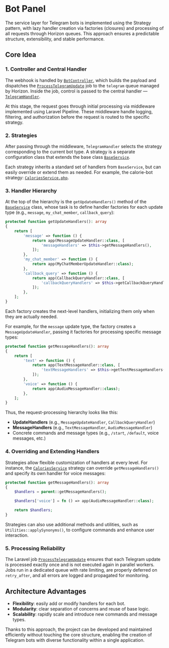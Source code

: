 # Bot Panel

The service layer for Telegram bots is implemented using the Strategy pattern, with lazy handler creation via factories (closures) and processing of all requests through Horizon queues. This approach ensures a predictable structure, extensibility, and stable performance.

## Core Idea

### 1. Controller and Central Handler

The webhook is handled by [`BotController`](https://github.com/Maaaaxim/bot-panel/blob/main/app/Http/Controllers/BotController.php), which builds the payload and dispatches the [`ProcessTelegramUpdate`](https://github.com/Maaaaxim/bot-panel/blob/main/app/Jobs/ProcessTelegramUpdate.php) job to the `telegram` queue managed by Horizon. Inside the job, control is passed to the central handler — [`TelegramHandler`](https://github.com/Maaaaxim/bot-panel/blob/main/app/Services/TelegramServices/TelegramHandler.php).

At this stage, the request goes through initial processing via middleware implemented using Laravel Pipeline. These middleware handle logging, filtering, and authorization before the request is routed to the specific strategy.

### 2. Strategies

After passing through the middleware, `TelegramHandler` selects the strategy corresponding to the current bot type. A strategy is a separate configuration class that extends the base class [`BaseService`](https://github.com/Maaaaxim/bot-panel/blob/main/app/Services/TelegramServices/BaseService.php).

Each strategy inherits a standard set of handlers from `BaseService`, but can easily override or extend them as needed. For example, the calorie-bot strategy: [`CaloriesService.php`](https://github.com/Maaaaxim/bot-panel/blob/main/app/Services/TelegramServices/CaloriesService.php).

### 3. Handler Hierarchy

At the top of the hierarchy is the `getUpdateHandlers()` method of the [`BaseService`](https://github.com/Maaaaxim/bot-panel/blob/main/app/Services/TelegramServices/BaseService.php) class, whose task is to define handler factories for each update type (e.g., `message`, `my_chat_member`, `callback_query`):

```php
protected function getUpdateHandlers(): array
{
    return [
        'message' => function () {
            return app(MessageUpdateHandler::class, [
                'messageHandlers' => $this->getMessageHandlers(),
            ]);
        },
        'my_chat_member' => function () {
            return app(MyChatMemberUpdateHandler::class);
        },
        'callback_query' => function () {
            return app(CallbackQueryHandler::class, [
                'callbackQueryHandlers' => $this->getCallbackQueryHandlers(),
            ]);
        },
    ];
}
````

Each factory creates the next-level handlers, initializing them only when they are actually needed.

For example, for the `message` update type, the factory creates a `MessageUpdateHandler`, passing it factories for processing specific message types:

```php
protected function getMessageHandlers(): array
{
    return [
        'text' => function () {
            return app(TextMessageHandler::class, [
                'textMessageHandlers' => $this->getTextMessageHandlers(),
            ]);
        },
        'voice' => function () {
            return app(AudioMessageHandler::class);
        },
    ];
}
```

Thus, the request-processing hierarchy looks like this:

* **UpdateHandlers** (e.g., `MessageUpdateHandler`, `CallbackQueryHandler`)
* **MessageHandlers** (e.g., `TextMessageHandler`, `AudioMessageHandler`)
* Concrete commands and message types (e.g., `/start`, `/default`, voice messages, etc.)

### 4. Overriding and Extending Handlers

Strategies allow flexible customization of handlers at every level. For instance, the [`CaloriesService`](https://github.com/Maaaaxim/bot-panel/blob/main/app/Services/TelegramServices/CaloriesService.php) strategy can override `getMessageHandlers()` and specify its own handler for voice messages:

```php
protected function getMessageHandlers(): array
{
    $handlers = parent::getMessageHandlers();

    $handlers['voice'] = fn () => app(AudioMessageHandler::class);

    return $handlers;
}
```

Strategies can also use additional methods and utilities, such as `Utilities::applySynonyms()`, to configure commands and enhance user interaction.

### 5. Processing Reliability

The Laravel job [`ProcessTelegramUpdate`](https://github.com/Maaaaxim/bot-panel/blob/main/app/Jobs/ProcessTelegramUpdate.php) ensures that each Telegram update is processed exactly once and is not executed again in parallel workers. Jobs run in a dedicated queue with rate limiting, are properly deferred on `retry_after`, and all errors are logged and propagated for monitoring.

## Architecture Advantages

* **Flexibility**: easily add or modify handlers for each bot.
* **Modularity**: clear separation of concerns and reuse of base logic.
* **Scalability**: rapidly scale and introduce new commands and message types.

Thanks to this approach, the project can be developed and maintained efficiently without touching the core structure, enabling the creation of Telegram bots with diverse functionality within a single application.
